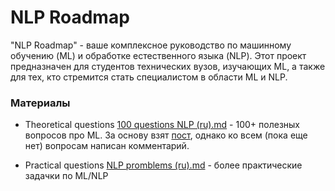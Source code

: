 # NLP Roadmap

"NLP Roadmap" - ваше комплексное руководство по машинному обучению (ML) и обработке естественного языка (NLP). Этот проект предназначен для студентов технических вузов, изучающих ML, а также для тех, кто стремится стать специалистом в области ML и NLP.

### Материалы

* Theoretical questions
[100 questions NLP (ru).md](100%20questions%20NLP%20%28ru%29.md) - 100+ полезных вопросов про ML. За основу взят [пост](t.me/alisaolega), однако ко всем (пока еще нет) вопросам написан комментарий.

* Practical questions
[NLP promblems (ru).md](problems.md) - более практические задачки по ML/NLP
